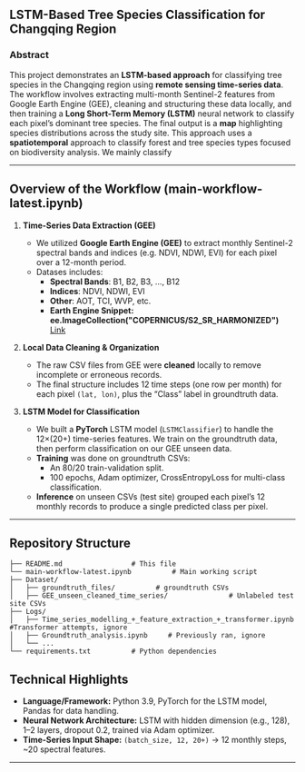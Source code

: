 ## LSTM-Based Tree Species Classification for Changqing Region

### Abstract

This project demonstrates an **LSTM-based approach** for classifying tree species in the Changqing region using **remote sensing time-series data**. The workflow involves extracting multi-month Sentinel-2 features from Google Earth Engine (GEE), cleaning and structuring these data locally, and then training a **Long Short-Term Memory (LSTM)** neural network to classify each pixel’s dominant tree species. The final output is a **map** highlighting species distributions across the study site. This approach uses a **spatiotemporal** approach to classify forest and tree species types focused on biodiversity analysis. We mainly classify 

---

## Overview of the Workflow (main-workflow-latest.ipynb)

1. **Time-Series Data Extraction (GEE)**
   - We utilized **Google Earth Engine (GEE)** to extract monthly Sentinel-2 spectral bands and indices (e.g. NDVI, NDWI, EVI) for each pixel over a 12-month period.
   - Datases includes:  
     - **Spectral Bands**: B1, B2, B3, ..., B12  
     - **Indices**: NDVI, NDWI, EVI  
     - **Other**: AOT, TCI, WVP, etc.
     - **Earth Engine Snippet: ee.ImageCollection("COPERNICUS/S2_SR_HARMONIZED")** [Link]([/guides/content/editing-an-existing-page](https://developers.google.com/earth-engine/datasets/catalog/COPERNICUS_S2_SR_HARMONIZED))

2. **Local Data Cleaning & Organization**
   - The raw CSV files from GEE were **cleaned** locally to remove incomplete or erroneous records. 
   - The final structure includes 12 time steps (one row per month) for each pixel `(lat, lon)`, plus the “Class” label in groundtruth data.

3. **LSTM Model for Classification**
   - We built a **PyTorch** LSTM model (`LSTMClassifier`) to handle the 12×(20+) time-series features. We train on the groundtruth data, then perform classification on our GEE unseen data. 
   - **Training** was done on groundtruth CSVs:
     - An 80/20 train-validation split.
     - 100 epochs, Adam optimizer, CrossEntropyLoss for multi-class classification.
   - **Inference** on unseen CSVs (test site) grouped each pixel’s 12 monthly records to produce a single predicted class per pixel.

---

## Repository Structure

```
├── README.md                 # This file
└── main-workflow-latest.ipynb          # Main working script
├── Dataset/
│   ├── groundtruth_files/          # groundtruth CSVs
│   ├── GEE_unseen_cleaned_time_series/               # Unlabeled test site CSVs
├── Logs/
│   ├── Time_series_modelling_+_feature_extraction_+_transformer.ipynb      #Transformer attempts, ignore
│   ├── Groundtruth_analysis.ipynb     # Previously ran, ignore 
│   └── ...
└── requirements.txt          # Python dependencies
```

## Technical Highlights

- **Language/Framework:** Python 3.9, PyTorch for the LSTM model, Pandas for data handling.
- **Neural Network Architecture:** LSTM with hidden dimension (e.g., 128), 1–2 layers, dropout 0.2, trained via Adam optimizer.
- **Time-Series Input Shape:** `(batch_size, 12, 20+)` → 12 monthly steps, ~20 spectral features.

---
